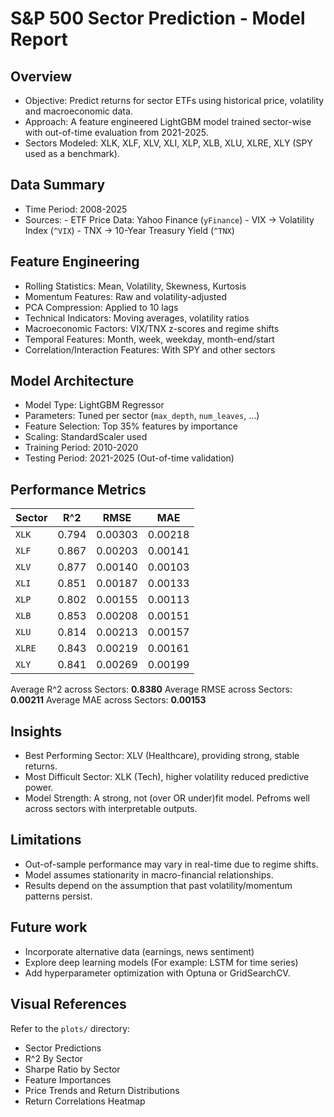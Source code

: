 # S&P 500 Sector Prediction - Model Report

## Overview

- Objective: Predict returns for sector ETFs using historical price, volatility and macroeconomic data.
- Approach: A feature engineered LightGBM model trained sector-wise with out-of-time evaluation from 2021-2025.
- Sectors Modeled: XLK, XLF, XLV, XLI, XLP, XLB, XLU, XLRE, XLY (SPY used as a benchmark).

## Data Summary

- Time Period: 2008-2025
- Sources: - ETF Price Data: Yahoo Finance (`yFinance`)
           - VIX -> Volatility Index (`^VIX`)
           - TNX -> 10-Year Treasury Yield (`^TNX`)

## Feature Engineering

- Rolling Statistics: Mean, Volatility, Skewness, Kurtosis
- Momentum Features: Raw and volatility-adjusted
- PCA Compression: Applied to 10 lags
- Technical Indicators: Moving averages, volatility ratios
- Macroeconomic Factors: VIX/TNX z-scores and regime shifts
- Temporal Features: Month, week, weekday, month-end/start
- Correlation/Interaction Features: With SPY and other sectors

## Model Architecture

- Model Type: LightGBM Regressor
- Parameters: Tuned per sector (`max_depth`, `num_leaves`, ...)
- Feature Selection: Top 35% features by importance
- Scaling: StandardScaler used
- Training Period: 2010-2020
- Testing Period: 2021-2025 (Out-of-time validation)

## Performance Metrics 

| Sector | R^2 | RMSE | MAE |
| ------ | --- | ---- | --- |
| `XLK` | 0.794 | 0.00303 | 0.00218 |
| `XLF` | 0.867 | 0.00203 | 0.00141 |
| `XLV` | 0.877 | 0.00140 | 0.00103 |
| `XLI` | 0.851 | 0.00187 | 0.00133 |
| `XLP` | 0.802 | 0.00155 | 0.00113 |
| `XLB` | 0.853 | 0.00208 | 0.00151 |
| `XLU` | 0.814 | 0.00213 | 0.00157 |
| `XLRE` | 0.843 | 0.00219 | 0.00161 |
| `XLY` | 0.841 | 0.00269 | 0.00199 |

Average R^2 across Sectors: **0.8380**
Average RMSE across Sectors: **0.00211**
Average MAE across Sectors: **0.00153**

## Insights

- Best Performing Sector: XLV (Healthcare), providing strong, stable returns.
- Most Difficult Sector: XLK (Tech), higher volatility reduced predictive power.
- Model Strength: A strong, not (over OR under)fit model. Pefroms well across sectors with interpretable outputs.

## Limitations

- Out-of-sample performance may vary in real-time due to regime shifts.
- Model assumes stationarity in macro-financial relationships.
- Results depend on the assumption that past volatility/momentum patterns persist.

## Future work

- Incorporate alternative data (earnings, news sentiment)
- Explore deep learning models (For example: LSTM for time series)
- Add hyperparameter optimization with Optuna or GridSearchCV.

## Visual References

Refer to the `plots/` directory:
- Sector Predictions
- R^2 By Sector
- Sharpe Ratio by Sector
- Feature Importances
- Price Trends and Return Distributions
- Return Correlations Heatmap
  
